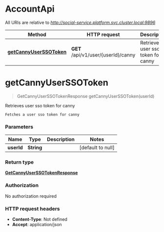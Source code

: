 # AccountApi

All URIs are relative to *http://social-service.platform.svc.cluster.local:9896*

| Method | HTTP request | Description |
|------------- | ------------- | -------------|
| [**getCannyUserSSOToken**](AccountApi.md#getCannyUserSSOToken) | **GET** /api/v1/user/{userId}/canny | Retrieves user sso token for canny |


<a name="getCannyUserSSOToken"></a>
# **getCannyUserSSOToken**
> GetCannyUserSSOTokenResponse getCannyUserSSOToken(userId)

Retrieves user sso token for canny

    Fetches a user sso token for canny

### Parameters

|Name | Type | Description  | Notes |
|------------- | ------------- | ------------- | -------------|
| **userId** | **String**|  | [default to null] |

### Return type

[**GetCannyUserSSOTokenResponse**](../Models/GetCannyUserSSOTokenResponse.md)

### Authorization

No authorization required

### HTTP request headers

- **Content-Type**: Not defined
- **Accept**: application/json

